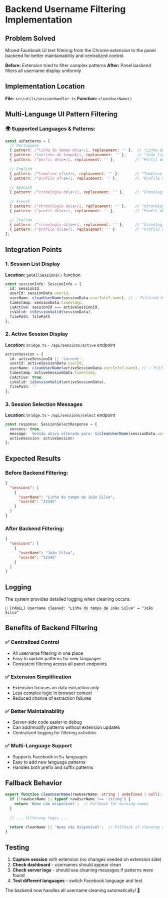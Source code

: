# Backend Username Filtering Implementation

## Problem Solved

Moved Facebook UI text filtering from the Chrome extension to the panel backend for better maintainability and centralized control.

**Before:** Extension tried to filter complex patterns
**After:** Panel backend filters all username display uniformly

## Implementation Location

**File:** `src/utils/sessionHandler.ts`
**Function:** `cleanUserName()`

## Multi-Language UI Pattern Filtering

### 🌍 Supported Languages & Patterns:

```javascript
const uiPatterns = [
  // Portuguese
  { pattern: /^linha do tempo de\s+/i, replacement: '' },  // "Linha do tempo de João"
  { pattern: /\s+linha do tempo$/i, replacement: '' },     // "João linha do tempo"
  { pattern: /^perfil de\s+/i, replacement: '' },         // "Perfil de João"
  
  // English
  { pattern: /^timeline of\s+/i, replacement: '' },       // "Timeline of John"
  { pattern: /^profile of\s+/i, replacement: '' },        // "Profile of John"
  
  // Spanish
  { pattern: /^cronología de\s+/i, replacement: '' },     // "Cronología de Juan"
  
  // French
  { pattern: /^chronologie de\s+/i, replacement: '' },    // "Chronologie de Jean"
  { pattern: /^profil de\s+/i, replacement: '' },         // "Profil de Jean"
  
  // Italian
  { pattern: /^cronologia di\s+/i, replacement: '' },     // "Cronologia di Giovanni"
  { pattern: /^profilo di\s+/i, replacement: '' }         // "Profilo di Giovanni"
];
```

## Integration Points

### 1. Session List Display
**Location:** `getAllSessions()` function
```typescript
const sessionInfo: SessionInfo = {
  id: sessionId,
  userId: sessionData.userId,
  userName: cleanUserName(sessionData.userInfo?.name), // ✅ Filtered here
  timestamp: sessionData.timestamp,
  isActive: sessionId === activeSessionId,
  isValid: isSessionValid(sessionData),
  filePath: filePath
};
```

### 2. Active Session Display
**Location:** `bridge.ts` - `/api/sessions/active` endpoint
```typescript
activeSession = {
  id: activeSessionId || 'current',
  userId: activeSessionData.userId,
  userName: cleanUserName(activeSessionData.userInfo?.name), // ✅ Filtered here
  timestamp: activeSessionData.timestamp,
  isActive: true,
  isValid: isSessionValid(activeSessionData),
  filePath: ''
};
```

### 3. Session Selection Messages
**Location:** `bridge.ts` - `/api/sessions/select` endpoint
```typescript
const response: SessionSelectResponse = {
  success: true,
  message: `Sessão ativa alterada para: ${cleanUserName(sessionData.userInfo?.name)}`, // ✅ Filtered here
  activeSession: activeSession!
};
```

## Expected Results

### Before Backend Filtering:
```json
{
  "sessions": [
    {
      "userName": "Linha do tempo de João Silva",
      "userId": "12345"
    }
  ]
}
```

### After Backend Filtering:
```json
{
  "sessions": [
    {
      "userName": "João Silva",
      "userId": "12345"
    }
  ]
}
```

## Logging

The system provides detailed logging when cleaning occurs:
```
🧹 [PANEL] Username cleaned: "Linha do tempo de João Silva" → "João Silva"
```

## Benefits of Backend Filtering

### ✅ **Centralized Control**
- All username filtering in one place
- Easy to update patterns for new languages
- Consistent filtering across all panel endpoints

### ✅ **Extension Simplification** 
- Extension focuses on data extraction only
- Less complex logic in browser context
- Reduced chance of extraction failures

### ✅ **Better Maintainability**
- Server-side code easier to debug
- Can add/modify patterns without extension updates
- Centralized logging for filtering activities

### ✅ **Multi-Language Support**
- Supports Facebook in 5+ languages
- Easy to add new language patterns
- Handles both prefix and suffix patterns

## Fallback Behavior

```typescript
export function cleanUserName(rawUserName: string | undefined | null): string {
  if (!rawUserName || typeof rawUserName !== 'string') {
    return 'Nome não disponível';  // Fallback for missing names
  }
  
  // ... filtering logic ...
  
  return cleanName || 'Nome não disponível';  // Fallback if cleaning results in empty string
}
```

## Testing

1. **Capture session** with extension (no changes needed on extension side)
2. **Check dashboard** - usernames should appear clean
3. **Check server logs** - should see cleaning messages if patterns were found
4. **Test different languages** - switch Facebook language and test

The backend now handles all username cleaning automatically! 🎯
